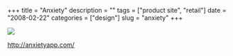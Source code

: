 +++
title = "Anxiety"
description = ""
tags = ["product site", "retail"]
date = "2008-02-22"
categories = ["design"]
slug = "anxiety"
+++


 

  <div id="screens-thumbs" class="clearfix">
    <div class="txt-center" id="design-submission"><a href="http://anxietyapp.com/"><img id='bluga-thumbnail-892' class='bluga-thumbnail large' src='//media.konigi.com/bluga/
wt47f2791f21494_0.jpg'/></a></div>  
  </div>   
<p><a href="http://anxietyapp.com/">http://anxietyapp.com/</a></p>




